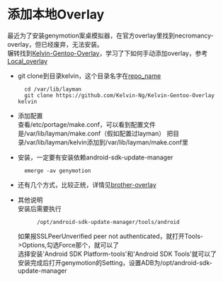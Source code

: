 # 添加本地Overlay
最近为了安装genymotion案桌模拟器，在官方overlay里找到necromancy-overlay，但已经废弃，无法安装。  
辗转找到[Kelvin-Gentoo-Overlay](https://github.com/Kelvin-Ng/Kelvin-Gentoo-Overlay)，学习了下如何手动添加overlay，参考[Local_overlay](https://wiki.gentoo.org/wiki/Overlay/Local_overlay)
* git clone到目录kelvin，这个目录名字在[repo_name](https://github.com/Kelvin-Ng/Kelvin-Gentoo-Overlay/blob/master/profiles/repo_name)
    
        cd /var/lib/layman
        git clone https://github.com/Kelvin-Ng/Kelvin-Gentoo-Overlay kelvin
* 添加配置  
    查看/etc/portage/make.conf，可以看到配置文件是/var/lib/layman/make.conf（假如配置过layman）
    把目录/var/lib/layman/kelvin添加到/var/lib/layman/make.conf里
* 安装，一定要有安装依赖android-sdk-update-manager

        emerge -av genymotion
* 还有几个方式，比较正统，详情见[brother-overlay](https://github.com/stefan-langenmaier/brother-overlay)
* 其他说明  
    安装后需要执行
        
            /opt/android-sdk-update-manager/tools/android  
    如果报SSLPeerUnverified peer not authenticated，就打开Tools->Options,勾选Force那个，就可以了  
    选择安装'Android SDK Platform-tools'和'Android SDK Tools'就可以了  
    安装完成后打开genymotion的Setting，设置ADB为/opt/android-sdk-update-manager
        
